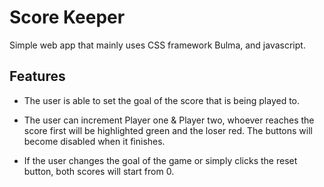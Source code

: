 # Score Keeper

Simple web app that mainly uses CSS framework Bulma, and javascript.

## Features

- The user is able to set the goal of the score that is being played to.

- The user can increment Player one & Player two, whoever reaches the score first will be highlighted green and the loser red. The buttons will become disabled when it finishes.

- If the user changes the goal of the game or simply clicks the reset button, both scores will start from 0.
